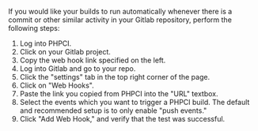 If you would like your builds to run automatically whenever there is a commit or other similar activity in your Gitlab repository, perform the following steps:

1. Log into PHPCI.
2. Click on your Gitlab project.
3. Copy the web hook link specified on the left.
4. Log into Gitlab and go to your repo.
5. Click the "settings" tab in the top right corner of the page.
6. Click on "Web Hooks".
7. Paste the link you copied from PHPCI into the "URL" textbox.
8. Select the events which you want to trigger a PHPCI build. The default and recommended setup is to only enable "push events."
9. Click "Add Web Hook," and verify that the test was successful.
